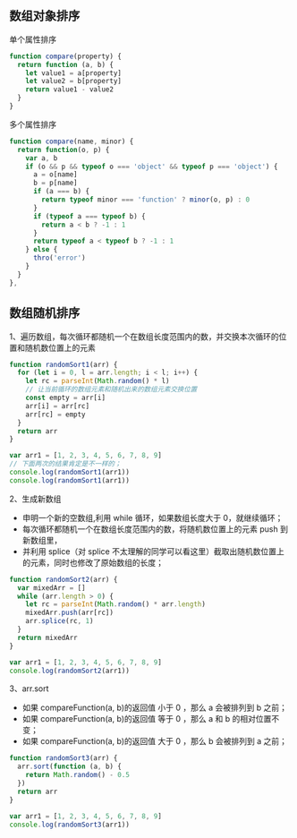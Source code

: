 ## 数组对象排序

单个属性排序

```js
function compare(property) {
  return function (a, b) {
    let value1 = a[property]
    let value2 = b[property]
    return value1 - value2
  }
}
```

多个属性排序

```js
function compare(name, minor) {
  return function(o, p) {
    var a, b
    if (o && p && typeof o === 'object' && typeof p === 'object') {
      a = o[name]
      b = p[name]
      if (a === b) {
        return typeof minor === 'function' ? minor(o, p) : 0
      }
      if (typeof a === typeof b) {
        return a < b ? -1 : 1
      }
      return typeof a < typeof b ? -1 : 1
    } else {
      thro('error')
    }
  }
},
```

## 数组随机排序

1、遍历数组，每次循环都随机一个在数组长度范围内的数，并交换本次循环的位置和随机数位置上的元素

```js
function randomSort1(arr) {
  for (let i = 0, l = arr.length; i < l; i++) {
    let rc = parseInt(Math.random() * l)
    // 让当前循环的数组元素和随机出来的数组元素交换位置
    const empty = arr[i]
    arr[i] = arr[rc]
    arr[rc] = empty
  }
  return arr
}

var arr1 = [1, 2, 3, 4, 5, 6, 7, 8, 9]
// 下面两次的结果肯定是不一样的；
console.log(randomSort1(arr1))
console.log(randomSort1(arr1))
```

2、生成新数组

- 申明一个新的空数组,利用 while 循环，如果数组长度大于 0，就继续循环；
- 每次循环都随机一个在数组长度范围内的数，将随机数位置上的元素 push 到新数组里，
- 并利用 splice（对 splice 不太理解的同学可以看这里）截取出随机数位置上的元素，同时也修改了原始数组的长度；

```js
function randomSort2(arr) {
  var mixedArr = []
  while (arr.length > 0) {
    let rc = parseInt(Math.random() * arr.length)
    mixedArr.push(arr[rc])
    arr.splice(rc, 1)
  }
  return mixedArr
}

var arr1 = [1, 2, 3, 4, 5, 6, 7, 8, 9]
console.log(randomSort2(arr1))
```

3、arr.sort

- 如果 compareFunction(a, b)的返回值 小于 0 ，那么 a 会被排列到 b 之前；
- 如果 compareFunction(a, b)的返回值 等于 0 ，那么 a 和 b 的相对位置不变；
- 如果 compareFunction(a, b)的返回值 大于 0 ，那么 b 会被排列到 a 之前；

```js
function randomSort3(arr) {
  arr.sort(function (a, b) {
    return Math.random() - 0.5
  })
  return arr
}

var arr1 = [1, 2, 3, 4, 5, 6, 7, 8, 9]
console.log(randomSort3(arr1))
```

